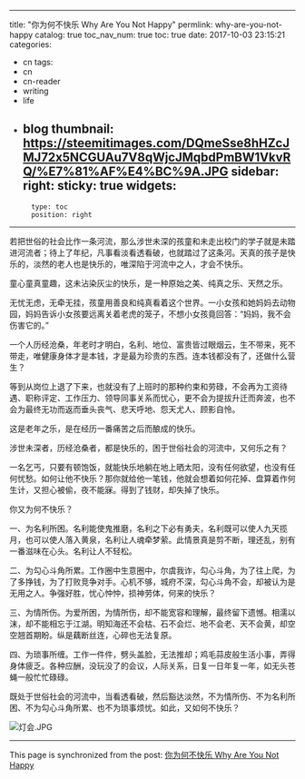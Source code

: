 
---
title: "你为何不快乐 Why Are You Not Happy"
permlink: why-are-you-not-happy
catalog: true
toc_nav_num: true
toc: true
date: 2017-10-03 23:15:21
categories:
- cn
tags:
- cn
- cn-reader
- writing
- life
- blog
thumbnail: https://steemitimages.com/DQmeSse8hHZcJMJ72x5NCGUAu7V8qWjcJMqbdPmBW1VkvRQ/%E7%81%AF%E4%BC%9A.JPG
sidebar:
    right:
        sticky: true
widgets:
    -
        type: toc
        position: right
---


若把世俗的社会比作一条河流，那么涉世未深的孩童和未走出校门的学子就是未踏进河流者；待上了年纪，凡事看淡看透看破，也就踏过了这条河。天真的孩子是快乐的，淡然的老人也是快乐的，唯深陷于河流中之人，才会不快乐。

童心童真童趣，这未沾染灰尘的快乐，是一种原始之美、纯真之乐、天然之乐。

无忧无虑，无牵无挂，孩童用善良和纯真看着这个世界。一小女孩和她妈妈去动物园，妈妈告诉小女孩要远离关着老虎的笼子，不想小女孩竟回答：“妈妈，我不会伤害它的。”

一个人历经沧桑，年老时才明白，名利、地位、富贵皆过眼烟云，生不带来，死不带走，唯健康身体才是本钱，才是最为珍贵的东西。连本钱都没有了，还做什么营生？

等到从岗位上退了下来，也就没有了上班时的那种约束和劳碌，不会再为工资待遇、职称评定、工作压力、领导同事关系而忧心，更不会为提拔升迁而奔波，也不会为最终无功而返而垂头丧气、悲天呼地、怨天尤人、顾影自怜。

这是老年之乐，是在经历一番痛苦之后而酿成的快乐。

涉世未深者，历经沧桑者，都是快乐的，困于世俗社会的河流中，又何乐之有？

一名乞丐，只要有顿饱饭，就能快乐地躺在地上晒太阳，没有任何欲望，也没有任何忧愁。如何让他不快乐？那你就给他一笔钱，他就会想着如何花掉、盘算着作何生计，又担心被偷，夜不能寐。得到了钱财，却失掉了快乐。

你又为何不快乐？

一、为名利所困。名利能使鬼推磨，名利之下必有勇夫，名利既可以使人九天揽月，也可以使人落入黄泉，名利让人魂牵梦萦。此情景真是剪不断，理还乱，别有一番滋味在心头。名利让人不轻松。

二、为勾心斗角所累。工作圈中生意圈中，尔虞我诈，勾心斗角，为了往上爬，为了多挣钱，为了打败竞争对手。心机不够，城府不深，勾心斗角不会，却被认为是无用之人。争强好胜，忧心忡忡，损神劳体，何来的快乐？

三、为情所伤。为爱所困，为情所伤，却不能宽容和理解，最终留下遗憾。相濡以沫，却不能相忘于江湖。明知海还不会枯、石不会烂、地不会老、天不会黄，却空空翘首期盼。纵是藕断丝连，心碎也无法复原。

四、为琐事所缠。工作一件件，劈头盖脸，无法推却；鸡毛蒜皮般生活小事，弄得身体疲乏。各种应酬，没玩没了的会议，人际关系，日复一日年复一年，如无头苍蝇一般忙忙碌碌。

既处于世俗社会的河流中，当看透看破，然后豁达淡然，不为情所伤、不为名利所困、不为勾心斗角所累、也不为琐事烦忧。如此，又如何不快乐？


![灯会.JPG](https://steemitimages.com/DQmeSse8hHZcJMJ72x5NCGUAu7V8qWjcJMqbdPmBW1VkvRQ/%E7%81%AF%E4%BC%9A.JPG)

- - -

This page is synchronized from the post: [你为何不快乐 Why Are You Not Happy](https://steemit.com/@bring/why-are-you-not-happy)
